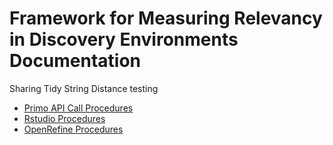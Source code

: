 # Framework for Measuring Relevancy in Discovery Environments Documentation
Sharing Tidy String Distance testing

* [Primo API Call Procedures](/Primo_readme.md)
* [Rstudio Procedures](/Rstudio_readme.md)
* [OpenRefine Procedures](/OpenRefine_readme.md)
  
